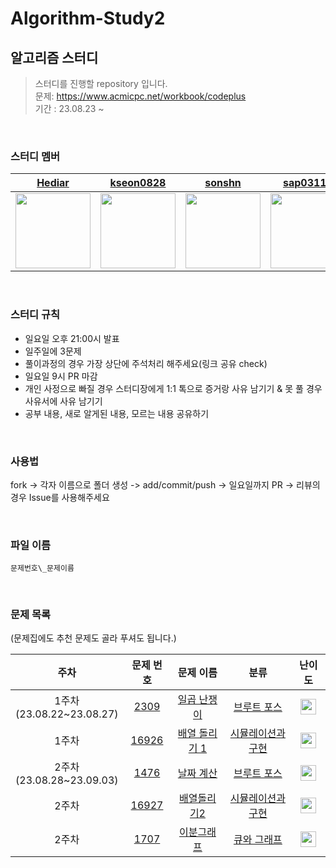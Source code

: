 # Algorithm-Study2

## 알고리즘 스터디

> 스터디를 진행할 repository 입니다.<br/>문제: https://www.acmicpc.net/workbook/codeplus<br/> 기간 : 23.08.23 ~

<br />

### 스터디 멤버

<div align="center">
  
| [Hediar](https://github.com/Hediar) | [kseon0828](https://github.com/kseon0828) | [sonshn](https://github.com/sonshn) | [sap03110](https://github.com/sap03110) | [judygreedy](https://github.com/judygreedy) | [uiseongsang](https://github.com/uiseongsang) |
| :-----: | :-----: | :-----: | :-----: | :-----: | :-----: |
| <img src='https://github.com/Hediar.png' width=120> | <img src='https://github.com/kseon0828.png' width=120> | <img src='https://github.com/sonshn.png' width=120> | <img src='https://github.com/sap03110.png' width=120> | <img src='https://github.com/judygreedy.png' width=120> | <img src='https://github.com/uiseongsang.png' width=120> |

</div>

<br />

### 스터디 규칙

- 일요일 오후 21:00시 발표
- 일주일에 3문제
- 풀이과정의 경우 가장 상단에 주석처리 해주세요(링크 공유 check)
- 일요일 9시 PR 마감
- 개인 사정으로 빠질 경우 스터디장에게 1:1 톡으로 증거랑 사유 남기기 & 못 풀 경우 사유서에 사유 남기기
- 공부 내용, 새로 알게된 내용, 모르는 내용 공유하기

<br />

### 사용법

fork -> 각자 이름으로 폴더 생성 -> add/commit/push -> 일요일까지 PR -> 리뷰의 경우 Issue를 사용해주세요

<br />

### 파일 이름

`문제번호\_문제이름`

<br />

### 문제 목록

(문제집에도 추천 문제도 골라 푸셔도 됩니다.)

|              주차              |                   문제 번호                    |                       문제 이름                        |                              분류                               |                                       난이도                                       |
| :----------------------------: | :--------------------------------------------: | :----------------------------------------------------: | :-------------------------------------------------------------: | :--------------------------------------------------------------------------------: |
| 1주차<br />(23.08.22~23.08.27) |  [2309](https://www.acmicpc.net/problem/2309)  |  [일곱 난쟁이](https://www.acmicpc.net/problem/2309)   |    [브루트 포스](https://www.acmicpc.net/workbook/view/9371)    | <img height="25px" width="25px" src="https://static.solved.ac/tier_small/5.svg"/>  |
|          1주차<br />           | [16926](https://www.acmicpc.net/problem/16926) | [배열 돌리기 1](https://www.acmicpc.net/problem/16926) | [시뮬레이션과 구현](https://www.acmicpc.net/workbook/view/9380) | <img height="25px" width="25px" src="https://static.solved.ac/tier_small/10.svg"/> |
| 2주차<br />(23.08.28~23.09.03) |  [1476](https://www.acmicpc.net/problem/1476)  |   [날짜 계산](https://www.acmicpc.net/problem/1476)    |    [브루트 포스](https://www.acmicpc.net/workbook/view/9371)    | <img height="25px" width="25px" src="https://static.solved.ac/tier_small/6.svg"/>  |
|          2주차<br />           | [16927](https://www.acmicpc.net/problem/16927) |  [배열돌리기2](https://www.acmicpc.net/problem/16927)  | [시뮬레이션과 구현](https://www.acmicpc.net/workbook/view/9380) | <img height="25px" width="25px" src="https://static.solved.ac/tier_small/11.svg"/> |
|          2주차<br />           |  [1707](https://www.acmicpc.net/problem/1707)  |   [이분그래프](https://www.acmicpc.net/problem/1707)   |    [큐와 그래프](https://www.acmicpc.net/workbook/view/9378)    | <img height="25px" width="25px" src="https://static.solved.ac/tier_small/12.svg"/> |
